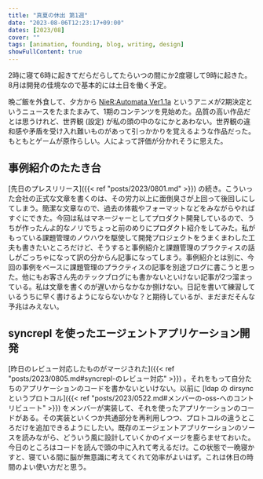 ```yaml
---
title: "真夏の休出 第1週"
date: "2023-08-06T12:23:17+09:00"
dates: [2023/08]
cover: ""
tags: [animation, founding, blog, writing, design]
showFullContent: true
---
```


2時に寝て6時に起きてだらだらしてたらいつの間にか2度寝して9時に起きた。8月は開発の佳境なので基本的には土日を働く予定。

晩ご飯を外食して、夕方から [NieR:Automata Ver1.1a](https://nierautomata-anime.com/) というアニメが2期決定というニュースをたまたまみて、1期のコンテンツを見始めた。品質の高い作品だとは思うけれど、世界観 (設定) が私の頭の中のなにかとあわない。世界観の違和感や矛盾を受け入れ難いものがあって引っかかりを覚えるような作品だった。もともとゲームが原作らしい。人によって評価が分かれそうに思えた。

## 事例紹介のたたき台

[先日のプレスリリース]({{< ref "posts/2023/0801.md" >}}) の続き。こういった会社の正式な文章を書くのは、その労力以上に面倒臭さが上回って後回しにしてしまう。簡潔な文章なので、過去の体裁やフォーマットなどをみながらやればすぐにできた。今回は私はマネージャーとしてプロダクト開発しているので、うちが作ったんよ的なノリでちょっと前のめりにプロダクト紹介をしてみた。私がもっている課題管理のノウハウを駆使して開発プロジェクトをうまくまわした工夫も書きたいところだけど、そうすると事例紹介と課題管理のプラクティスの話しがごっちゃになって訳の分からん記事になってしまう。事例紹介とは別に、今回の事例をベースに課題管理のプラクティスの記事を別途ブログに書こうと思った。他にもお客さん先のテックブログにも書かないといけない記事が2つ溜まっている。私は文章を書くのが遅いからなかなか捌けない。日記を書いて練習しているうちに早く書けるようにならないかな？と期待しているが、まだまだそんな予兆はみえない。

## syncrepl を使ったエージェントアプリケーション開発

[昨日のレビュー対応したものがマージされた]({{< ref "posts/2023/0805.md#syncrepl-のレビュー対応" >}}) 。それをもって自分たちのアプリケーションのコードを書かないといけない。以前に [ldap の dirsync というプロトコル]({{< ref "posts/2023/0522.md#メンバーの-oss-へのコントリビュート" >}}) をメンバーが実装して、それを使ったアプリケーションのコードがある。その実装といくつか共通部分を再利用しつつ、プロトコルの違うところだけを追加できるようにしたい。既存のエージェントアプリケーションのソースを読みながら、どういう風に設計していくかのイメージを膨らませておいた。今日のところはコードを読んで頭の中に入れて考えるだけ。この状態で一晩寝かすと、寝ている間に脳が無意識に考えてくれて効率がよいはず。これは休日の時間のよい使い方だと思う。
